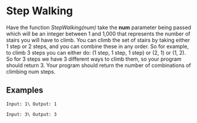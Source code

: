 # Step Walking

Have the function *StepWalking(num)* take the **num** parameter being passed which will be an integer between 1 and 1,000 that represents the number of stairs you will have to climb. You can climb the set of stairs by taking either 1 step or 2 steps, and you can combine these in any order. So for example, to climb 3 steps you can either do: (1 step, 1 step, 1 step) or (2, 1) or (1, 2). So for 3 steps we have 3 different ways to climb them, so your program should return 3. Your program should return the number of combinations of climbing num steps. 


## Examples

`
Input: 1\
Output: 1 
`

`
Input: 3\
Output: 3
`
